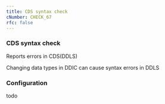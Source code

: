 ```yaml
---
title: CDS syntax check
cNumber: CHECK_67
rfc: false
---
```


### CDS syntax check

Reports errors in CDS(DDLS)

Changing data types in DDIC can cause syntax errors in DDLS

### Configuration
todo
